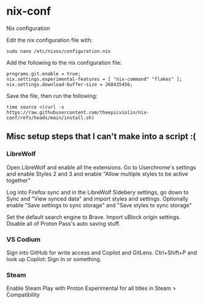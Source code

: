 # nix-conf

Nix configuration

Edit the nix configuration file with:

```
sudo nano /etc/nixos/configuration.nix
```

Add the following to the nix configuration file:

```
programs.git.enable = true;
nix.settings.experimental-features = [ "nix-command" "flakes" ];
nix.settings.download-buffer-size = 268435456;
```

Save the file, then run the following:

```
time source <(curl -s https://raw.githubusercontent.com/theepicviolin/nix-conf/refs/heads/main/install.sh)
```

## Misc setup steps that I can't make into a script :(

### LibreWolf

Open LibreWolf and enable all the extensions. Go to Userchrome's settings and enable Styles 2 and 3 and enable "Allow multiple styles to be active together"

Log into Firefox sync and in the LibreWolf Sidebery settings, go down to Sync and "View synced data" and import styles and settings. Optionally enable "Save settings to sync storage" and "Save styles to sync storage"

Set the default search engine to Brave. Import uBlock origin settings. Disable all of Proton Pass's auto saving stuff.

### VS Codium

Sign into GitHub for write access and Copilot and GitLens. Ctrl+Shift+P and look up Copilot: Sign In or something.

### Steam

Enable Steam Play with Proton Experimental for all titles in Steam > Compatibility
